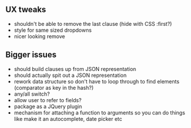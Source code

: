## UX tweaks 
* shouldn't be able to remove the last clause (hide with CSS :first?)
* style for same sized dropdowns
* nicer looking remove

## Bigger issues
* should build clauses up from JSON representation
* should actually spit out a JSON representation
* rework data structure so don't have to loop through to find elements (comparator as key in the hash?)
* any/all switch? 
* allow user to refer to fields?
* package as a JQuery plugin
* mechanism for attaching a function to arguments so you can do things like make it an autocomplete, date picker etc
